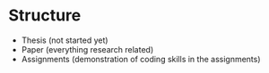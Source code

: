 # Structure 
- Thesis (not started yet)
- Paper (everything research related) 
- Assignments (demonstration of coding skills in the assignments)
